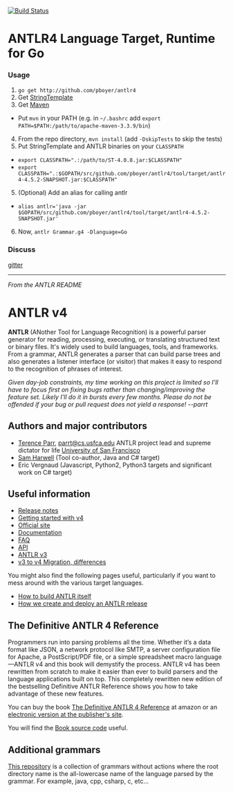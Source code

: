 [![Build Status](https://travis-ci.org/pboyer/antlr4.svg?branch=master)](https://travis-ci.org/pboyer/antlr4)

# ANTLR4 Language Target, Runtime for Go

### Usage

1. `go get http://github.com/pboyer/antlr4`
2. Get [StringTemplate](http://www.stringtemplate.org/)
3. Get [Maven](https://maven.apache.org/download.cgi)
  - Put `mvn` in your PATH (e.g. in `~/.bashrc` add `export PATH=$PATH:/path/to/apache-maven-3.3.9/bin`)
4. From the repo directory, `mvn install` (add `-DskipTests` to skip the tests)
5. Put StringTemplate and ANTLR binaries on your `CLASSPATH`
  - `export CLASSPATH=".:/path/to/ST-4.0.8.jar:$CLASSPATH"`
  - `export CLASSPATH=".:$GOPATH/src/github.com/pboyer/antlr4/tool/target/antlr4-4.5.2-SNAPSHOT.jar:$CLASSPATH"`
5. (Optional) Add an alias for calling antlr
  - `alias antlr='java -jar $GOPATH/src/github.com/pboyer/antlr4/tool/target/antlr4-4.5.2-SNAPSHOT.jar'`
6. Now, `antlr Grammar.g4 -Dlanguage=Go`

### Discuss

[gitter](https://gitter.im/pboyer/antlr4)

---

_From the ANTLR README_

# ANTLR v4

**ANTLR** (ANother Tool for Language Recognition) is a powerful parser generator for reading, processing, executing, or translating structured text or binary files. It's widely used to build languages, tools, and frameworks. From a grammar, ANTLR generates a parser that can build parse trees and also generates a listener interface (or visitor) that makes it easy to respond to the recognition of phrases of interest.

*Given day-job constraints, my time working on this project is limited so I'll have to focus first on fixing bugs rather than changing/improving the feature set. Likely I'll do it in bursts every few months. Please do not be offended if your bug or pull request does not yield a response! --parrt*

## Authors and major contributors

* [Terence Parr](http://www.cs.usfca.edu/~parrt/), parrt@cs.usfca.edu
ANTLR project lead and supreme dictator for life
[University of San Francisco](http://www.usfca.edu/)
* [Sam Harwell](http://tunnelvisionlabs.com/) (Tool co-author, Java and C# target)
* Eric Vergnaud (Javascript, Python2, Python3 targets and significant work on C# target)

## Useful information

* [Release notes](https://github.com/antlr/antlr4/releases)
* [Getting started with v4](https://raw.githubusercontent.com/antlr/antlr4/master/doc/getting-started.md)
* [Official site](http://www.antlr.org/)
* [Documentation](https://raw.githubusercontent.com/antlr/antlr4/master/doc/index.md)
* [FAQ](https://raw.githubusercontent.com/antlr/antlr4/master/doc/faq/index.md)
* [API](http://www.antlr.org/api/Java/index.html)
* [ANTLR v3](http://www.antlr3.org/)
* [v3 to v4 Migration, differences](https://raw.githubusercontent.com/antlr/antlr4/master/doc/faq/general.md)

You might also find the following pages useful, particularly if you want to mess around with the various target languages.
 
* [How to build ANTLR itself](https://raw.githubusercontent.com/antlr/antlr4/master/doc/building-antlr.md)
* [How we create and deploy an ANTLR release](https://raw.githubusercontent.com/antlr/antlr4/master/doc/releasing-antlr.md)

## The Definitive ANTLR 4 Reference

Programmers run into parsing problems all the time. Whether it’s a data format like JSON, a network protocol like SMTP, a server configuration file for Apache, a PostScript/PDF file, or a simple spreadsheet macro language—ANTLR v4 and this book will demystify the process. ANTLR v4 has been rewritten from scratch to make it easier than ever to build parsers and the language applications built on top. This completely rewritten new edition of the bestselling Definitive ANTLR Reference shows you how to take advantage of these new features.

You can buy the book [The Definitive ANTLR 4 Reference](http://amzn.com/1934356999) at amazon or an [electronic version at the publisher's site](https://pragprog.com/book/tpantlr2/the-definitive-antlr-4-reference).

You will find the [Book source code](http://pragprog.com/titles/tpantlr2/source_code) useful.


## Additional grammars
[This repository](https://github.com/antlr/grammars-v4) is a collection of grammars without actions where the
root directory name is the all-lowercase name of the language parsed
by the grammar. For example, java, cpp, csharp, c, etc...
